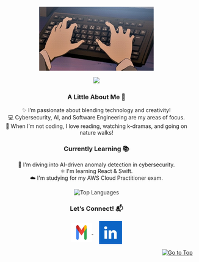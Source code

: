 <p align="center">
    <img alt="Coding GIF" width="300" height="auto" src="80D5AF3F-9DF8-4CB5-88D2-CE60AC800EA9_4_5005_c.jpeg"/>
</p>

<p align="center">
   <img src="https://readme-typing-svg.demolab.com?font=Roboto+Slab&color=%23FFB6C1&size=35&center=true&vCenter=true&width=1000&duration=1200&pause=1000&lines=Hi!+I'm+Blen+Begashaw;Software+Engineer+%26+Cybersecurity+Enthusiast" width="auto" height="35"/>
</p>



<h3 align="center">A Little About Me 💖</h3>
<p align="center">
   ✨ I’m passionate about blending technology and creativity! <br>
   💻 Cybersecurity, AI, and Software Engineering are my areas of focus.<br>
   🎨 When I’m not coding, I love reading, watching k-dramas, and going on nature walks!
</p>

<h3 align="center">Currently Learning 📚</h3>
<p align="center">
🤖 I'm diving into AI-driven anomaly detection in cybersecurity. <br>
⚛️ I'm learning React & Swift. <br>
☁️ I'm studying for my AWS Cloud Practitioner exam.
</p>



<p align="center">
  <img align="center" src="https://github-readme-stats.vercel.app/api/top-langs?username=BlenWBegashaw&hide_border=true&no-bg=true&no-frame=true&layout=compact&theme=radical&langs_count=10" alt="Top Languages"/>
</p>

<h3 align="center">Let’s Connect! 📬</h3>
<p align="center">
  <a href="mailto:blenbegashaw@gmail.com" target="_blank">
    <img align="center" src="15556EFA-A58E-4D11-87B5-C02C49856506_4_5005_c.jpeg" alt="Email" height="50" width="55" />
  </a>
  &nbsp;&nbsp;&nbsp;
  <a href="https://www.linkedin.com/in/blen-begashaw-a8a2a4211" target="_blank">
    <img align="center" src="99E7DBBA-6DBD-4F47-AB3C-C19667A8F5CE_4_5005_c.jpeg" alt="LinkedIn" height="60" width="60" />
  </a>
</p>

<p align="right"><a href="#top"><img src="https://img.shields.io/static/v1?label&message=Go+to+Top&color=ff69b4&style=flat&logo" alt="Go to Top" /></a></p>
